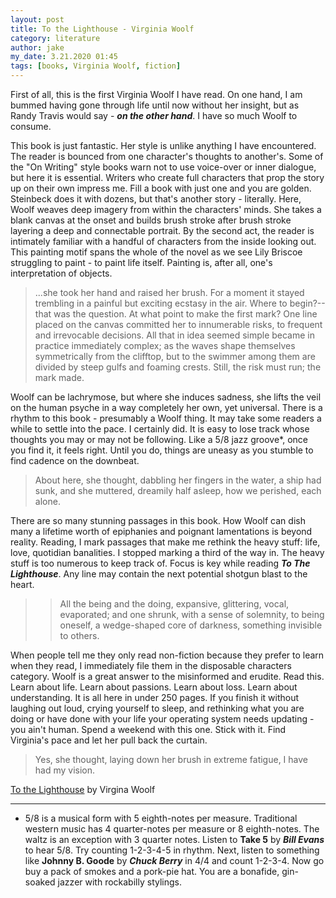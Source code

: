```yaml
---
layout: post
title: To the Lighthouse - Virginia Woolf
category: literature 
author: jake
my_date: 3.21.2020 01:45
tags: [books, Virginia Woolf, fiction]
---
```


First of all, this is the first Virginia Woolf I have read. On one hand, I am bummed having gone through life until now without her insight, but as Randy Travis would say - ***on the other hand***. I have so much Woolf to consume. 

This book is just fantastic. Her style is unlike anything I have encountered. The reader is bounced from one character's thoughts to another's. Some of the "On Writing" style books warn not to use voice-over or inner dialogue, but here it is essential. Writers who create full characters that prop the story up on their own impress me. Fill a book with just one and you are golden. Steinbeck does it with dozens, but that's another story - literally. Here, Woolf weaves deep imagery from within the characters' minds. She takes a blank canvas at the onset and builds brush stroke after brush stroke layering a deep and connectable portrait. By the second act, the reader is intimately familiar with a handful of characters from the inside looking out. This painting motif spans the whole of the novel as we see Lily Briscoe struggling to paint - to paint life itself. Painting is, after all, one's interpretation of objects.

>...she took her hand and raised her brush. For a moment it stayed trembling in a painful but exciting ecstasy in the air. Where to begin?--that was the question. At what point to make the first mark? One line placed on the canvas committed her to innumerable risks, to frequent and irrevocable decisions. All that in idea seemed simple became in practice immediately complex; as the waves shape themselves symmetrically from the clifftop, but to the swimmer among them are divided by steep gulfs and foaming crests. Still, the risk must run; the mark made.


Woolf can be lachrymose, but where she induces sadness, she lifts the veil on the human psyche in a way completely her own, yet universal. There is a rhythm to this book - presumably a Woolf thing. It may take some readers a while to settle into the pace. I certainly did. It is easy to lose track whose thoughts you may or may not be following. Like a 5/8 jazz groove*, once you find it, it feels right. Until you do, things are uneasy as you stumble to find cadence on the downbeat.

> About here, she thought, dabbling her fingers in the water, a ship had sunk, and she muttered, dreamily half asleep, how we perished, each alone.

There are so many stunning passages in this book. How Woolf can dish many a lifetime worth of epiphanies and poignant lamentations is beyond reality. Reading, I mark passages that make me rethink the heavy stuff: life, love, quotidian banalities. I stopped marking a third of the way in. The heavy stuff is too numerous to keep track of. Focus is key while reading ***To The Lighthouse***. Any line may contain the next potential shotgun blast to the heart.
>
> > All the being and the doing, expansive, glittering, vocal, evaporated; and one shrunk, with a sense of solemnity, to being oneself, a wedge-shaped core of darkness, something invisible to others.

When people tell me they only read non-fiction because they prefer to learn when they read, I immediately file them in the disposable characters category. Woolf is a great answer to the misinformed and erudite. Read this. Learn about life. Learn about passions. Learn about loss. Learn about understanding. It is all here in under 250 pages. If you finish it without laughing out loud, crying yourself to sleep, and rethinking what you are doing or have done with your life your operating system needs updating - you ain't human. Spend a weekend with this one. Stick with it. Find Virginia's pace and let her pull back the curtain.


> Yes, she thought, laying down her brush in extreme fatigue, I have had my vision.


[To the Lighthouse](https://amzn.to/2xiwLTh) by Virgina Woolf


* * * 

* 5/8 is a musical form with 5 eighth-notes per measure. Traditional western music has 4 quarter-notes per measure or 8 eighth-notes. The waltz is an exception with 3 quarter notes. Listen to **Take 5** by ***Bill Evans*** to hear 5/8. Try counting 1-2-3-4-5 in rhythm. Next, listen to something like **Johnny B. Goode** by ***Chuck Berry*** in 4/4 and count 1-2-3-4. Now go buy a pack of smokes and a pork-pie hat. You are a bonafide, gin-soaked jazzer with rockabilly stylings.
